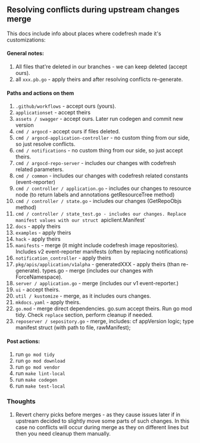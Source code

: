 ## Resolving conflicts during upstream changes merge 

This docs include info about places where codefresh made it's customizations:

#### General notes:
1. All files that're deleted in our branches - we can keep deleted (accept ours).
2. all `xxx.pb.go` - apply theirs and after resolving conflicts re-generate.

#### Paths and actions on them
1. `.github/workflows` - accept ours (yours).
2. `applicationset` - accept theirs
3. `assets / swagger` - accept ours. Later run codegen and commit new version
4. `cmd / argocd` - accept ours if files deleted.
5. `cmd / argocd-application-controller` - no custom thing from our side, so just resolve conflicts.
6. `cmd / notifications` - no custom thing from our side, so just accept theirs.
7. `cmd / argocd-repo-server` - includes our changes with codefresh related parameters.
8. `cmd / common` - includes our changes with codefresh related constants (event-reporter)
9. `cmd / controller / application.go` - includes our changes to resource node (to return labels and annotations getResourceTree method)
10. `cmd / controller / state.go` - includes our changes (GetRepoObjs method)
11. `cmd / controller / state_test.go - includes our changes. Replace manifest values with our struct `apiclient.Manifest`
12. `docs` - apply theirs
13. `examples` - apply theirs
14. `hack` - apply theirs
15. `manifests` - merge (it might include codefresh image repositories). Includes v2 event-reporter manifests (often by replacing notifications)
16. `notification_controller` - apply theirs
17. `pkg/apis/application/v1alpha` - generatedXXX - apply theirs (than re-generate). types.go  - merge (includes our changes with ForceNamespace).
18. `server / application.go` - merge (includes our v1 event-reporter.)
19. `ui` - accept theirs.
20. `util / kustomize` - merge, as it includes ours changes.
21. `mkdocs.yaml` - apply theirs.
22. `go.mod` - merge direct dependencies. go.sum accept theirs. Run go mod tidy. Check `replace` section, perform cleanup if needed.
23. `reposerver / sepository.go` - merge, includes: cf appVersion logic; type manifest struct (with path to file, rawManifest);


#### Post actions:
1. run `go mod tidy`
2. run `go mod download`
3. run `go mod vendor`
4. run `make lint-local`
5. run `make codegen`
6. run `make test-local`

### Thoughts

1. Revert cherry picks before merges - as they cause issues later if in upstream decided to slightly move some parts of such changes. In this case no conflicts will occur during merge as they on different lines but then you need cleanup them manually.